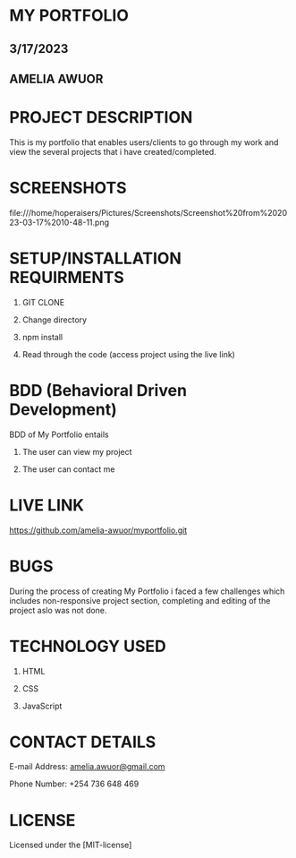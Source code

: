 # MY PORTFOLIO

## 3/17/2023

## AMELIA AWUOR

# PROJECT DESCRIPTION

This is my portfolio that enables users/clients to go through my work and view the several projects that i have created/completed.

# SCREENSHOTS

file:///home/hoperaisers/Pictures/Screenshots/Screenshot%20from%202023-03-17%2010-48-11.png

# SETUP/INSTALLATION REQUIRMENTS

1. GIT CLONE

2. Change directory

3. npm install

4. Read through the code (access project using the live link)

# BDD (Behavioral Driven Development)

BDD of My Portfolio entails

1. The user can view my project

2. The user can contact me

# LIVE LINK

https://github.com/amelia-awuor/myportfolio.git

# BUGS

During the process of creating My Portfolio i faced a few challenges which includes non-responsive project section, completing and editing of the project aslo was not done.

# TECHNOLOGY USED

1. HTML

2. CSS

3. JavaScript

# CONTACT DETAILS

E-mail Address: amelia.awuor@gmail.com

Phone Number: +254 736 648 469

# LICENSE

Licensed under the [MIT-license]

